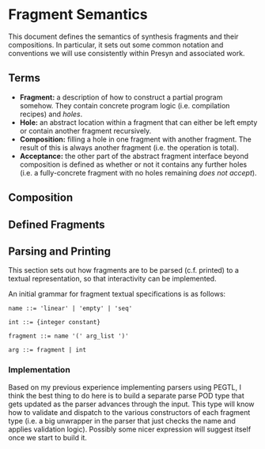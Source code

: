 # Fragment Semantics

This document defines the semantics of synthesis fragments and their
compositions. In particular, it sets out some common notation and conventions we
will use consistently within Presyn and associated work.

## Terms 

* **Fragment:** a description of how to construct a partial program somehow.
  They contain concrete program logic (i.e. compilation recipes) and *holes*.
* **Hole:** an abstract location within a fragment that can either be left
  empty or contain another fragment recursively.
* **Composition:** filling a hole in one fragment with another fragment. The
  result of this is always another fragment (i.e. the operation is total).
* **Acceptance:** the other part of the abstract fragment interface beyond
  composition is defined as whether or not it contains any further holes (i.e. a
  fully-concrete fragment with no holes remaining *does not accept*).

## Composition

## Defined Fragments

## Parsing and Printing

This section sets out how fragments are to be parsed (c.f. printed) to a textual
representation, so that interactivity can be implemented.

An initial grammar for fragment textual specifications is as follows:

```
name ::= 'linear' | 'empty' | 'seq'

int ::= {integer constant}

fragment ::= name '(' arg_list ')'

arg ::= fragment | int
```

### Implementation

Based on my previous experience implementing parsers using PEGTL, I think the
best thing to do here is to build a separate parse POD type that gets updated as
the parser advances through the input. This type will know how to validate and
dispatch to the various constructors of each fragment type (i.e. a big unwrapper
in the parser that just checks the name and applies validation logic). Possibly
some nicer expression will suggest itself once we start to build it.
